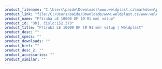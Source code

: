 ```yaml
---
product_filename: "C:\Users\paide\Downloads\www.weldplast.cz\markdown\priruba-le-10000-df-o-91-mm-vstup.md"
product_link: "file:/C:/Users/paide/Downloads/www.weldplast.cz/www.weldplast.cz/priruba-le-10000-df-o-91-mm-vstup"
product_name: "Příruba LE 10000 DF (Ø 91 mm) vstup"
product_id: "Obj. číslo:152.373"
product_title: "Příruba LE 10000 DF (Ø 91 mm) vstup | Weldplast"
product_desc: ""
product_specs: ""
product_downloads: ""
product_href: ""
product_desc_2: ""
product_accessories: ""
product_similar: ""
---
```

